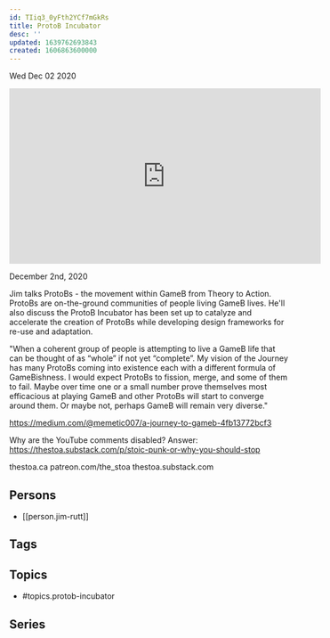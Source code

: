 ```yaml
---
id: TIiq3_0yFth2YCf7mGkRs
title: ProtoB Incubator
desc: ''
updated: 1639762693843
created: 1606863600000
---
```





Wed Dec 02 2020

<iframe width="560" height="315" src="https://www.youtube.com/embed/24elGHpaHvU" title="ProtoB Incubator w/ Jim Rutt" frameborder="0" allow="accelerometer; autoplay; clipboard-write; encrypted-media; gyroscope; picture-in-picture" allowfullscreen ></iframe>

December 2nd, 2020

Jim talks ProtoBs - the movement within GameB from Theory to Action. ProtoBs are on-the-ground communities of people living GameB lives. He'll also discuss the ProtoB Incubator has been set up to catalyze and accelerate the creation of ProtoBs while developing design frameworks for re-use and adaptation.

"When a coherent group of people is attempting to live a GameB life that can be thought of as “whole” if not yet “complete”. My vision of the Journey has many ProtoBs coming into existence each with a different formula of GameBishness. I would expect ProtoBs to fission, merge, and some of them to fail. Maybe over time one or a small number prove themselves most efficacious at playing GameB and other ProtoBs will start to converge around them. Or maybe not, perhaps GameB will remain very diverse."

https://medium.com/@memetic007/a-journey-to-gameb-4fb13772bcf3

Why are the YouTube comments disabled? Answer: https://thestoa.substack.com/p/stoic-punk-or-why-you-should-stop

thestoa.ca
patreon.com/the_stoa
thestoa.substack.com

## Persons

- [[person.jim-rutt]]

## Tags



## Topics

- #topics.protob-incubator

## Series



